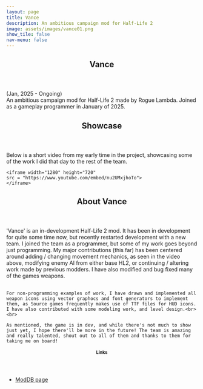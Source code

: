 ```yaml
---
layout: page
title: Vance
description: An ambitious campaign mod for Half-Life 2
image: assets/images/vance01.png
show_tile: false
nav-menu: false
---
```


<div id="main" class="alt">

<section id="one">
	<div class="inner">
		<header class="major">
			<h1>Vance</h1>
		</header>

<p>
    (Jan, 2025 - Ongoing)<br>
    An ambitious campaign mod for Half-Life 2 made by Rogue Lambda. Joined as a gameplay programmer in January of 2025.
</p>

<section id="two">
	<div class="inner">
		<header class="major">
			<h2>Showcase</h2>
		</header>

<p>
    Below is a short video from my early time in the project, showcasing some of the work I did that day to the rest of the team.

    <iframe width="1280" height="720"
    src = "https://www.youtube.com/embed/nu2UMxjhoTo">
    </iframe>
</p>

<section id="three">
	<div class="inner">
		<header class="major">
			<h2>About Vance</h2>
		</header>

<p>
    'Vance' is an in-development Half-Life 2 mod. It has been in development for quite some time now, but recently restarted development with a new team. I joined the team as a programmer, but some of my work goes beyond just programming. My major contributions (this far) has been centered around adding / changing movement mechanics, as seen in the video above, modifying enemy AI from either base HL2, or continuing / altering work made by previous modders. I have also modified and bug fixed many of the games weapons.<br><br>
    
    For non-programming examples of work, I have drawn and implemented all weapon icons using vector graphocs and font generators to implement them, as Source games frequently makes use of TTF files for HUD icons. I have also contributed with some modeling work, and level design.<br><br>

    As mentioned, the game is in dev, and while there's not much to show just yet, I hope there'll be more in the future! The team is amazing and really talented, shout out to all of them and thanks to them for taking me on board!
</p>

<section id="two">
	<div class="inner">
		<header class="major">
			<h1>Links</h1>
		</header>

<ul class="actions">
<li><a href="https://www.moddb.com/mods/revance" class="button special">ModDB page</a></li>
</ul>   

